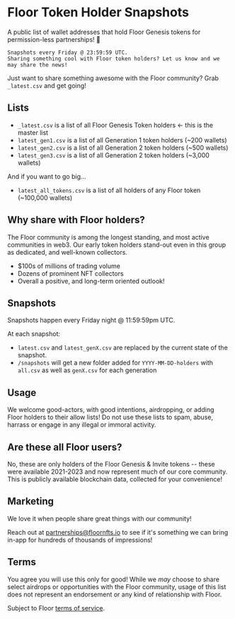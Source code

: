 # Floor Token Holder Snapshots


A public list of wallet addresses that hold Floor Genesis tokens for permission-less partnerships! 🥳

```
Snapshots every Friday @ 23:59:59 UTC. 
Sharing something cool with Floor token holders? Let us know and we may share the news!
```

Just want to share something awesome with the Floor community? Grab `_latest.csv` and get going!

## Lists
* `_latest.csv` is a list of all Floor Genesis Token holders <- this is the master list
* `latest_gen1.csv` is a list of all Generation 1 token holders (~200 wallets)
* `latest_gen2.csv` is a list of all Generation 2 token holders (~500 wallets)
* `latest_gen3.csv` is a list of all Generation 2 token holders (~3,000 wallets)

And if you want to go big...
* `latest_all_tokens.csv` is a list of all holders of any Floor token (~100,000 wallets)

## Why share with Floor holders?
The Floor community is among the longest standing, and most active communities in web3. Our early token holders stand-out even in this group as dedicated, and well-known collectors.

* $100s of millions of trading volume
* Dozens of prominent NFT collectors
* Overall a positive, and long-term oriented outlook!

## Snapshots
Snapshots happen every Friday night @ 11:59:59pm UTC.

At each snapshot:
* `latest.csv` and `latest_genX.csv` are replaced by the current state of the snapshot.
* `/snapshots` will get a new folder added for `YYYY-MM-DD-holders` with `all.csv` as well as `genX.csv` for each generation

## Usage
We welcome good-actors, with good intentions, airdropping, or adding Floor holders to their allow lists! 
Do not use these lists to spam, abuse, harrass or engage in any illegal or immoral activity.

## Are these all Floor users?
No, these are only holders of the Floor Genesis & Invite tokens -- these were available 2021-2023 and now represent much of our core community. This is publicly available blockchain data, collected for your convenience!

## Marketing
We love it when people share great things with our community!

Reach out at [partnerships@floornfts.io](partnerships@floornfts.io) to see if it's something we can bring in-app for hundreds of thousands of impressions!

## Terms
You agree you will use this only for good! While we _may_ choose to share select airdrops or opportunities with the Floor community, usage of this list does not represent an endorsement or any kind of relationship with Floor.

Subject to Floor [terms of service](https://www.floornfts.io/legal/terms).
